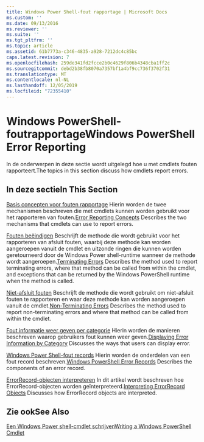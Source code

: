 ```yaml
---
title: Windows Power Shell-fout rapportage | Microsoft Docs
ms.custom: ''
ms.date: 09/13/2016
ms.reviewer: ''
ms.suite: ''
ms.tgt_pltfrm: ''
ms.topic: article
ms.assetid: 61b7773a-c346-4835-a928-7212dc4c85bc
caps.latest.revision: 7
ms.openlocfilehash: 259de341fd2fcce2b0c4629f806b4348cba1ff2c
ms.sourcegitcommit: debd2b38fb8070a7357bf1a4bf9cc736f3702f31
ms.translationtype: MT
ms.contentlocale: nl-NL
ms.lasthandoff: 12/05/2019
ms.locfileid: "72355410"
---
```

# <a name="windows-powershell-error-reporting"></a><span data-ttu-id="1134e-102">Windows PowerShell-foutrapportage</span><span class="sxs-lookup"><span data-stu-id="1134e-102">Windows PowerShell Error Reporting</span></span>

<span data-ttu-id="1134e-103">In de onderwerpen in deze sectie wordt uitgelegd hoe u met cmdlets fouten rapporteert.</span><span class="sxs-lookup"><span data-stu-id="1134e-103">The topics in this section discuss how cmdlets report errors.</span></span>

## <a name="in-this-section"></a><span data-ttu-id="1134e-104">In deze sectie</span><span class="sxs-lookup"><span data-stu-id="1134e-104">In This Section</span></span>

<span data-ttu-id="1134e-105">[Basis concepten voor fouten rapportage](./error-reporting-concepts.md) Hierin worden de twee mechanismen beschreven die met cmdlets kunnen worden gebruikt voor het rapporteren van fouten.</span><span class="sxs-lookup"><span data-stu-id="1134e-105">[Error Reporting Concepts](./error-reporting-concepts.md) Describes the two mechanisms that cmdlets can use to report errors.</span></span>

<span data-ttu-id="1134e-106">[Fouten beëindigen](./terminating-errors.md) Beschrijft de methode die wordt gebruikt voor het rapporteren van afsluit fouten, waarbij deze methode kan worden aangeroepen vanuit de cmdlet en uitzonde ringen die kunnen worden geretourneerd door de Windows Power shell-runtime wanneer de methode wordt aangeroepen.</span><span class="sxs-lookup"><span data-stu-id="1134e-106">[Terminating Errors](./terminating-errors.md) Describes the method used to report terminating errors, where that method can be called from within the cmdlet, and exceptions that can be returned by the Windows PowerShell runtime when the method is called.</span></span>

<span data-ttu-id="1134e-107">[Niet-afsluit fouten](./non-terminating-errors.md) Beschrijft de methode die wordt gebruikt om niet-afsluit fouten te rapporteren en waar deze methode kan worden aangeroepen vanuit de cmdlet.</span><span class="sxs-lookup"><span data-stu-id="1134e-107">[Non-Terminating Errors](./non-terminating-errors.md) Describes the method used to report non-terminating errors and where that method can be called from within the cmdlet.</span></span>

<span data-ttu-id="1134e-108">[Fout informatie weer geven per categorie](./displaying-error-information.md) Hierin worden de manieren beschreven waarop gebruikers fout kunnen weer geven.</span><span class="sxs-lookup"><span data-stu-id="1134e-108">[Displaying Error Information by Category](./displaying-error-information.md) Discusses the ways that users can display error.</span></span>

<span data-ttu-id="1134e-109">[Windows Power Shell-fout records](./windows-powershell-error-records.md) Hierin worden de onderdelen van een fout record beschreven.</span><span class="sxs-lookup"><span data-stu-id="1134e-109">[Windows PowerShell Error Records](./windows-powershell-error-records.md) Describes the components of an error record.</span></span>

<span data-ttu-id="1134e-110">[ErrorRecord-objecten interpreteren](./interpreting-errorrecord-objects.md) In dit artikel wordt beschreven hoe ErrorRecord-objecten worden geïnterpreteerd.</span><span class="sxs-lookup"><span data-stu-id="1134e-110">[Interpreting ErrorRecord Objects](./interpreting-errorrecord-objects.md) Discusses how ErrorRecord objects are interpreted.</span></span>

## <a name="see-also"></a><span data-ttu-id="1134e-111">Zie ook</span><span class="sxs-lookup"><span data-stu-id="1134e-111">See Also</span></span>

[<span data-ttu-id="1134e-112">Een Windows Power shell-cmdlet schrijven</span><span class="sxs-lookup"><span data-stu-id="1134e-112">Writing a Windows PowerShell Cmdlet</span></span>](./writing-a-windows-powershell-cmdlet.md)
